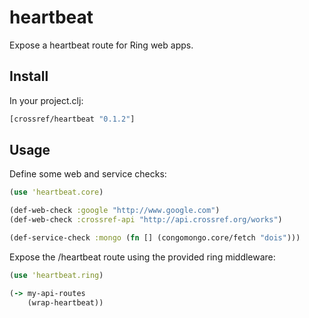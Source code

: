 # heartbeat

Expose a heartbeat route for Ring web apps.

## Install

In your project.clj:

````clojure
[crossref/heartbeat "0.1.2"]
````

## Usage

Define some web and service checks:

````clojure
(use 'heartbeat.core)

(def-web-check :google "http://www.google.com")
(def-web-check :crossref-api "http://api.crossref.org/works")

(def-service-check :mongo (fn [] (congomongo.core/fetch "dois")))
````

Expose the /heartbeat route using the provided ring middleware:

````clojure
(use 'heartbeat.ring)

(-> my-api-routes
	(wrap-heartbeat))
````
